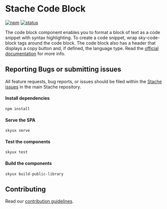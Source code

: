 # Stache Code Block

[![npm](https://img.shields.io/npm/v/@blackbaud/skyux-lib-code-block.svg)](https://www.npmjs.com/package/@blackbaud/skyux-lib-code-block)
[![status](https://travis-ci.org/blackbaud/skyux-lib-code-block.svg?branch=master)](https://travis-ci.org/blackbaud/skyux-lib-code-block)

The code block component enables you to format a block of text as a code snippet with syntax highlighting. To create a code snippet, wrap sky-code-block tags around the code block. The code block also has a header that displays a copy button and, if defined, the language type. Read the [official documentation](https://docs.blackbaud.com/stache/content/code-block) for more info.

## Reporting Bugs or submitting issues

All feature requests, bug reports, or issues should be filed within the [Stache issues](https://github.com/blackbaud/stache2/issues) in the main Stache repository.

#### Install dependencies

```
npm install
```

#### Serve the SPA

```
skyux serve
```

#### Test the components

```
skyux test
```

#### Build the components

```
skyux build-public-library
```

## Contributing

Read our [contribution guidelines](https://github.com/blackbaud/stache2/blob/master/CONTRIBUTING.md).
